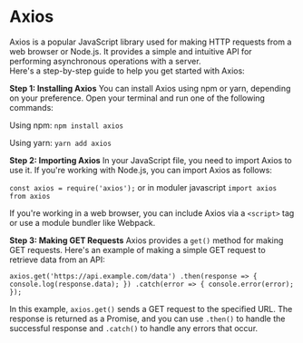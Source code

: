 # Axios

Axios is a popular JavaScript library used for making HTTP requests from a web browser or Node.js. It provides a simple and intuitive API for performing asynchronous operations with a server.  
Here's a step-by-step guide to help you get started with Axios:

**Step 1: Installing Axios**
You can install Axios using npm or yarn, depending on your preference. Open your terminal and run one of the following commands:

Using npm:
`npm install axios`

Using yarn:
`yarn add axios`

**Step 2: Importing Axios**
In your JavaScript file, you need to import Axios to use it. If you're working with Node.js, you can import Axios as follows:

`const axios = require('axios');`
or in moduler javascript
`import axios from axios`

If you're working in a web browser, you can include Axios via a `<script>` tag or use a module bundler like Webpack.

**Step 3: Making GET Requests**
Axios provides a `get()` method for making GET requests. Here's an example of making a simple GET request to retrieve data from an API:

`
axios.get('https://api.example.com/data')
  .then(response => {
    console.log(response.data);
  })
  .catch(error => {
    console.error(error);
  });
`

In this example, `axios.get()` sends a GET request to the specified URL. The response is returned as a Promise, and you can use `.then()` to handle the successful response and `.catch()` to handle any errors that occur.


